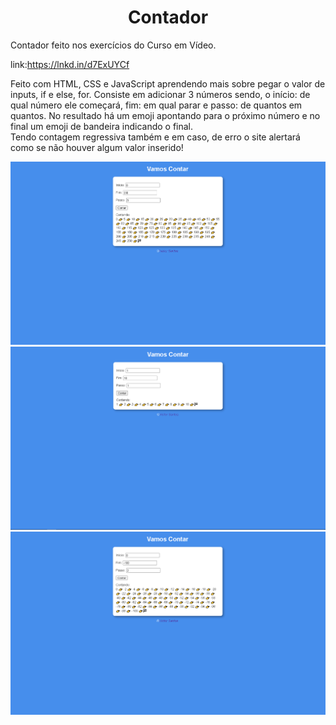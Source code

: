 <h1 align="center">Contador</h1>

Contador feito nos exercícios do Curso em Vídeo. <br>

link:https://lnkd.in/d7ExUYCf

Feito com HTML, CSS e JavaScript aprendendo mais sobre pegar o valor de inputs, if e else, for. Consiste em adicionar 3 números sendo, o início: de qual número ele começará, fim: em qual parar e passo: de quantos em quantos. No resultado há um emoji apontando para o próximo número e no final um emoji de bandeira indicando o final. <br>
Tendo contagem regressiva também e em caso, de erro o site alertará como se não houver algum valor inserido!

<img src="https://raw.githubusercontent.com/victorSmenezes/Contador/0fce6e3e1281343b99bdaaaa09d39077dc0ac58b/Contador-1.png" />
<img src="https://raw.githubusercontent.com/victorSmenezes/Contador/0fce6e3e1281343b99bdaaaa09d39077dc0ac58b/Contador-2.png" />
<img src="https://raw.githubusercontent.com/victorSmenezes/Contador/0fce6e3e1281343b99bdaaaa09d39077dc0ac58b/Contador-3.png" />
